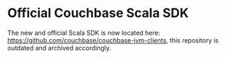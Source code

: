 Official Couchbase Scala SDK
============================

The new and official Scala SDK is now located here: https://github.com/couchbase/couchbase-jvm-clients, this repository is outdated and archived accordingly.
